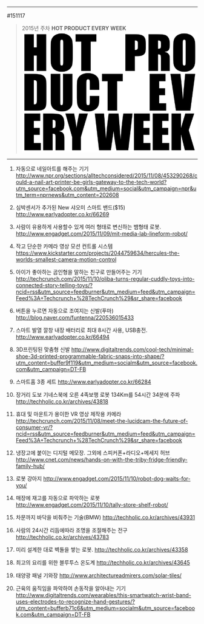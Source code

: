 
---  
#151117  
> 2015년 주차 **HOT PRODUCT EVERY WEEK**  
> ![pic](../image/MAIN.png)  

---  

1. 자동으로 네일아트를 해주는 기기
http://www.npr.org/sections/alltechconsidered/2015/11/08/453290268/could-a-nail-art-printer-be-girls-gateway-to-the-tech-world?utm_source=facebook.com&utm_medium=social&utm_campaign=npr&utm_term=nprnews&utm_content=202608

2. 심박센서가 추가된 New 샤오미 스마트 밴드($15)
http://www.earlyadopter.co.kr/66269

3. 사람이 유용하게 사용할수 있게 여러 형태로 변신하는 뱀형태 로봇.
http://www.engadget.com/2015/11/09/mit-media-lab-lineform-robot/

4. 작고 단순한 카메라 영상 모션 컨트롤 시스템
https://www.kickstarter.com/projects/2044759634/hercules-the-worlds-smallest-camera-motion-control

5. 아이가 좋아하는 곰인형을 말하는 친구로 만들어주는 기기
http://techcrunch.com/2015/11/10/oliba-turns-regular-cuddly-toys-into-connected-story-telling-toys/?ncid=rss&utm_source=feedburner&utm_medium=feed&utm_campaign=Feed%3A+Techcrunch+%28TechCrunch%29&sr_share=facebook

6. 버튼을 누르면 자동으로 조여지는 신발(푸마)
http://blog.naver.com/funtenna/220536015433

7. 스마트 발열 깔창
내장 배터리로 최대 8시간 사용, USB충전.
http://www.earlyadopter.co.kr/66494

8. 3D프린팅된 맞춤형 신발
http://www.digitaltrends.com/cool-tech/minimal-shoe-3d-printed-programmable-fabric-snaps-into-shape/?utm_content=buffer9f119&utm_medium=socialm&utm_source=facebook.com&utm_campaign=DT-FB

9. 스마트홈 3종 세트
http://www.earlyadopter.co.kr/66284

10. 장거리 도보 기네스북에 오른 4족보행 로봇
134Km를 54시간 34분에 주파
http://techholic.co.kr/archives/43818

11. 휴대 및 마운트가 용이한 VR 영상 제작용 카메라
http://techcrunch.com/2015/11/08/meet-the-lucidcam-the-future-of-consumer-vr/?ncid=rss&utm_source=feedburner&utm_medium=feed&utm_campaign=Feed%3A+Techcrunch+%28TechCrunch%29&sr_share=facebook

12. 냉장고에 붙이는 디지털 메모장.
그외에 스피커폰+라디오+메세지 허브
http://www.cnet.com/news/hands-on-with-the-triby-fridge-friendly-family-hub/

13. 로봇 강아지
http://www.engadget.com/2015/11/10/robot-dog-waits-for-you/

14. 매장에 재고를 자동으로 파악하는 로봇
http://www.engadget.com/2015/11/10/tally-store-shelf-robot/

15. 차문까지 바닥을 비춰주는 기술(BMW)
http://techholic.co.kr/archives/43931

16. 사람의 24시간 리듬에따라 조명을 조절해주는 전구
http://techholic.co.kr/archives/43783

17. 미리 설계한 대로 벽돌을 쌓는 로봇.
http://techholic.co.kr/archives/43358

18. 최고의 요리를 위한 블루투스 온도계
http://techholic.co.kr/archives/43645

19. 태양광 패널 기와장
http://www.architectureadmirers.com/solar-tiles/

20. 근육의 움직임을 파악하여 손동작을 알아내는 기기
http://www.digitaltrends.com/wearables/this-smartwatch-wrist-band-uses-electrodes-to-recognize-hand-gestures/?utm_content=bufferb71c6&utm_medium=socialm&utm_source=facebook.com&utm_campaign=DT-FB
